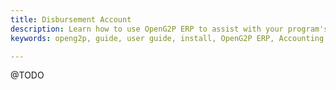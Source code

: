```yaml
---
title: Disbursement Account
description: Learn how to use OpenG2P ERP to assist with your program's accounting
keywords: openg2p, guide, user guide, install, OpenG2P ERP, Accounting

---
```


@TODO
